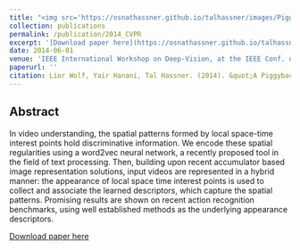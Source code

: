 ```yaml
---
title: "<img src='https://osnathassner.github.io/talhassner/images/Piggyback Representation - Icon.jpg' width='80'> A Piggyback Representation for Action Recognition"
collection: publications
permalink: /publication/2014_CVPR
excerpt: '[Download paper here](https://osnathassner.github.io/talhassner/files/CVPR2014_semvlad.pdf)'
date: 2014-06-01
venue: 'IEEE International Workshop on Deep-Vision, at the IEEE Conf. on Computer Vision and Pattern Recognition (CVPR), Columbus, Ohio'
paperurl: ''
citation: Lior Wolf, Yair Hanani, Tal Hassner. (2014). &quot;A Piggyback Representation for Action Recognition.&quot; <i>IEEE International Workshop on Deep-Vision, at the IEEE Conf. on Computer Vision and Pattern Recognition (CVPR), Columbus, Ohio</i>'
---
```


Abstract
------
In video understanding, the spatial patterns formed by local space-time interest points hold discriminative information. We encode these spatial regularities using a word2vec neural network, a recently proposed tool in the field of text processing. Then, building upon recent accumulator based image representation solutions, input videos are represented in a hybrid manner: the appearance of local space time interest points is used to collect and associate the learned descriptors, which capture the spatial patterns. Promising results are shown on recent action recognition benchmarks, using well established methods as the underlying appearance descriptors.


[Download paper here](https://osnathassner.github.io/talhassner/files/CVPR2014_semvlad.pdf)
